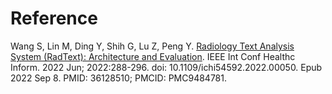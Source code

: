 # Reference

Wang S, Lin M, Ding Y, Shih G, Lu Z, Peng Y. 
[Radiology Text Analysis System (RadText): Architecture and Evaluation](https://pubmed.ncbi.nlm.nih.gov/36128510/). 
IEEE Int Conf Healthc Inform. 2022 Jun; 2022:288-296. 
doi: 10.1109/ichi54592.2022.00050. Epub 2022 Sep 8. PMID: 36128510; PMCID: PMC9484781.